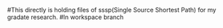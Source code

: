 #This directly is holding files of sssp(Single Source Shortest Path) for my gradate research. 
#In workspace branch
